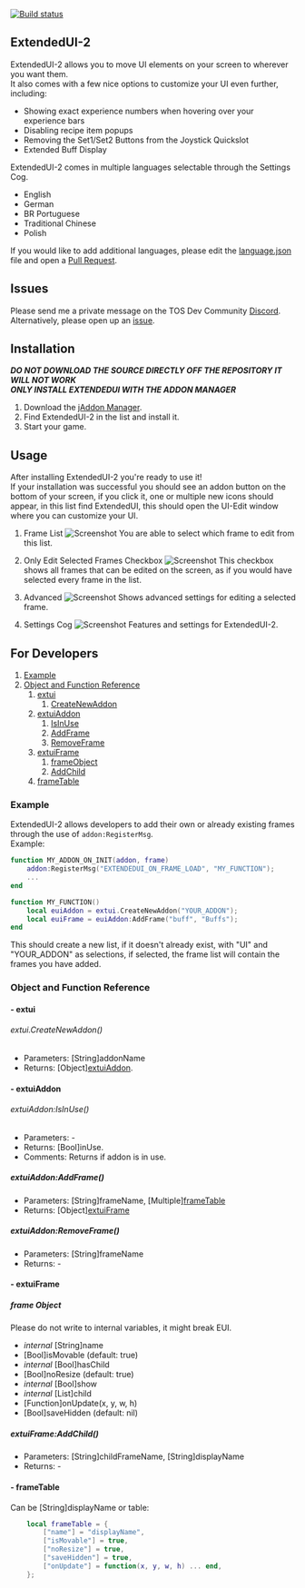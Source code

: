 [![Build status](https://ci.appveyor.com/api/projects/status/x8pcmdnepqahl5iy/branch/master?svg=true)](https://ci.appveyor.com/project/MizukiBelhi/extendedui/branch/master)

## ExtendedUI-2

ExtendedUI-2 allows you to move UI elements on your screen to wherever you want them.  
It also comes with a few nice options to customize your UI even further, including:
- Showing exact experience numbers when hovering over your experience bars
- Disabling recipe item popups
- Removing the Set1/Set2 Buttons from the Joystick Quickslot
- Extended Buff Display

ExtendedUI-2 comes in multiple languages selectable through the Settings Cog.
- English
- German
- BR Portuguese
- Traditional Chinese
- Polish

If you would like to add additional languages, please edit the [language.json](https://github.com/MizukiBelhi/ExtendedUI/blob/master/src/language/language.json) file and open a [Pull Request](https://github.com/MizukiBelhi/ExtendedUI/pulls).

## Issues

Please send me a private message on the TOS Dev Community [Discord](https://discord.gg/hgxRFwy).  
Alternatively, please open up an [issue](https://github.com/MizukiBelhi/ExtendedUI/issues).


## Installation

___DO NOT DOWNLOAD THE SOURCE DIRECTLY OFF THE REPOSITORY IT WILL NOT WORK___  
___ONLY INSTALL EXTENDEDUI WITH THE ADDON MANAGER___

1. Download the [jAddon Manager](https://github.com/JTosAddon/Tree-of-Savior-Addon-Manager/releases).
2. Find ExtendedUI-2 in the list and install it.
3. Start your game.


## Usage

After installing ExtendedUI-2 you're ready to use it!  
If your installation was successful you should see an addon button on the bottom of your screen, if you click it, one or multiple new icons should appear, in this list find ExtendedUI, this should open the UI-Edit window where you can customize your UI.

1. Frame List
![Screenshot](http://pandadesigns.web44.net/extendedui/options.png)
You are able to select which frame to edit from this list.

2. Only Edit Selected Frames Checkbox
![Screenshot](http://pandadesigns.web44.net/extendedui/options.png)
This checkbox shows all frames that can be edited on the screen, as if you would have selected every frame in the list.

3. Advanced
![Screenshot](http://pandadesigns.web44.net/extendedui/options.png)
Shows advanced settings for editing a selected frame.

4. Settings Cog
![Screenshot](http://pandadesigns.web44.net/extendedui/options.png)
Features and settings for ExtendedUI-2.


## For Developers
1. [Example](#example)
2. [Object and Function Reference](#object-and-function-reference)
	1. [extui](#--extui)
		1. [CreateNewAddon](#extuicreatenewaddon)
	2. [extuiAddon](#--extuiaddon)
		1. [IsInUse](#extuiaddonisinuse)
		2. [AddFrame](#extuiaddonaddframe)
		3. [RemoveFrame](#extuiaddonremoveframe)
	3. [extuiFrame](#--extuiframe)
		1. [frameObject](#frame-object)
		2. [AddChild](#extuiframeaddchild)
	4. [frameTable](#--frametable)


### Example
ExtendedUI-2 allows developers to add their own or already existing frames through the use of ``addon:RegisterMsg``.  
Example:

```Lua
function MY_ADDON_ON_INIT(addon, frame)
	addon:RegisterMsg("EXTENDEDUI_ON_FRAME_LOAD", "MY_FUNCTION");
	...
end

function MY_FUNCTION()
	local euiAddon = extui.CreateNewAddon("YOUR_ADDON");
	local euiFrame = euiAddon:AddFrame("buff", "Buffs");
end
```
This should create a new list, if it doesn't already exist, with "UI" and "YOUR_ADDON" as selections, if selected, the frame list will contain the frames you have added.


### Object and Function Reference

#### - extui

###### extui.CreateNewAddon()
- Parameters: [String]addonName
- Returns:  [Object][extuiAddon](#--extuiaddon).
  

#### - extuiAddon

###### extuiAddon:IsInUse()
- Parameters: -
- Returns:  [Bool]inUse.
- Comments: Returns if addon is in use.

##### extuiAddon:AddFrame()
- Parameters: [String]frameName, [Multiple][frameTable](#--frametable)
- Returns: [Object][extuiFrame](#--extuiframe)

##### extuiAddon:RemoveFrame()
- Parameters: [String]frameName
- Returns: -

#### - extuiFrame

##### frame Object

Please do not write to internal variables, it might break EUI.
- *internal* [String]name
- [Bool]isMovable (default: true)
- *internal* [Bool]hasChild
- [Bool]noResize (default: true)
- *internal* [Bool]show
- *internal* [List]child
- [Function]onUpdate(x, y, w, h)
- [Bool]saveHidden (default: nil)

##### extuiFrame:AddChild()
- Parameters: [String]childFrameName, [String]displayName
- Returns: -


#### - frameTable

Can be [String]displayName or table:
```Lua
	local frameTable = {
		["name"] = "displayName",
		["isMovable"] = true,
		["noResize"] = true,
		["saveHidden"] = true,
		["onUpdate"] = function(x, y, w, h) ... end,
	};
```








